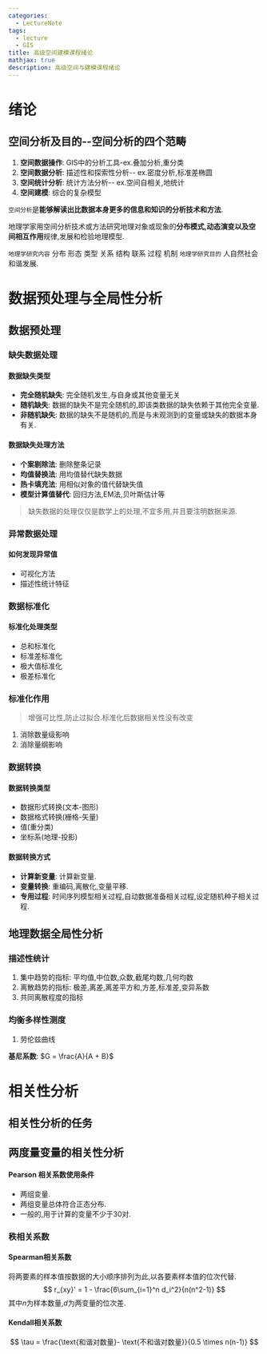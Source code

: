 ```yaml
---
categories:
  - LectureNote
tags:
  - lecture
  - GIS
title: 高级空间建模课程绪论
mathjax: true
description: 高级空间与建模课程绪论
---
```


# 绪论
## 空间分析及目的--空间分析的四个范畴
1. **空间数据操作**: GIS中的分析工具-ex.叠加分析,重分类
2. **空间数据分析**: 描述性和探索性分析-- ex.密度分析,标准差椭圆
3. **空间统计分析**: 统计方法分析-- ex.空间自相关,地统计
4. **空间建模**: 综合的复杂模型

`空间分析`是**能够解读出比数据本身更多的信息和知识的分析技术和方法**.

地理学家用空间分析技术或方法研究地理对象或现象的**分布模式,动态演变以及空间相互作用**规律,发展和检验地理模型.

`地理学研究内容` 分布 形态 类型 关系 结构 联系 过程 机制
`地理学研究目的` 人自然社会和谐发展.

# 数据预处理与全局性分析
## 数据预处理
### 缺失数据处理
#### 数据缺失类型
- **完全随机缺失**: 完全随机发生,与自身或其他变量无关
- **随机缺失**: 数据的缺失不是完全随机的,即该类数据的缺失依赖于其他完全变量.
- **非随机缺失**: 数据的缺失不是随机的,而是与未观测到的变量或缺失的数据本身有关.

#### 数据缺失处理方法
- **个案剔除法**: 删除整条记录
- **均值替换法**: 用均值替代缺失数据
- **热卡填充法**: 用相似对象的值代替缺失值
- **模型计算值替代**: 回归方法,EM法,贝叶斯估计等

> 缺失数据的处理仅仅是数学上的处理,不宜多用,并且要注明数据来源.

### 异常数据处理
#### 如何发现异常值
- 可视化方法
- 描述性统计特征

### 数据标准化
#### 标准化处理类型
- 总和标准化
- 标准差标准化
- 极大值标准化
- 极差标准化

### 标准化作用
> 增强可比性,防止过拟合.标准化后数据相关性没有改变

1. 消除数量级影响
2. 消除量纲影响

### 数据转换
#### 数据转换类型
- 数据形式转换(文本-图形)
- 数据格式转换(栅格-矢量)
- 值(重分类)
- 坐标系(地理-投影)

#### 数据转换方式
- **计算新变量**: 计算新变量.
- **变量转换**: 重编码,离散化,变量平移.
- **专用过程**: 时间序列模型相关过程,自动数据准备相关过程,设定随机种子相关过程.

## 地理数据全局性分析
### 描述性统计
1. 集中趋势的指标: 平均值,中位数,众数,截尾均数,几何均数
2. 离散趋势的指标: 极差,离差,离差平方和,方差,标准差,变异系数
3. 共同离散程度的指标

### 均衡多样性测度
1. 劳伦兹曲线

**基尼系数**: $G = \frac{A}{A + B}$

# 相关性分析
## 相关性分析的任务
## 两度量变量的相关性分析
#### Pearson 相关系数使用条件
- 两组变量.
- 两组变量总体符合正态分布.
- 一般的,用于计算的变量不少于30对.

### 秩相关系数
#### Spearman相关系数
将两要素的样本值按数据的大小顺序排列为此,以各要素样本值的位次代替.
$$
r_{xy}' = 1 - \frac{6\sum_{i=1}^n d_i^2}{n(n^2-1)}
$$
其中$n$为样本数量,$d$为两变量的位次差.
#### Kendall相关系数
$$
\tau = \frac{\text{和谐对数量}- \text{不和谐对数量}}{0.5 \times n(n-1)}
$$
